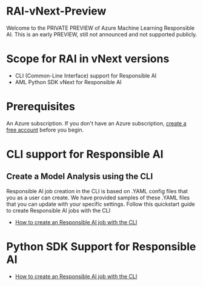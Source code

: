 
# RAI-vNext-Preview
Welcome to the PRIVATE PREVIEW of Azure Machine Learning Responsible AI. This is an early PREVIEW, still not announced and not supported publicly.

# Scope for RAI in vNext versions
- CLI (Common-Line Interface) support for Responsible AI
- AML Python SDK vNext for Responsible AI 

# Prerequisites
An Azure subscription. If you don't have an Azure subscription, [create a free account](https://aka.ms/AMLFree) before you begin.

# CLI support for Responsible AI

## Create a Model Analysis using the CLI
Responsible AI job creation in the CLI is based on .YAML config files that you as a user can create. We have provided samples of these .YAML files that you can update with your specific settings. Follow this quickstart guide to create Responsible AI jobs with the CLI
- [How to create an Responsible AI job with the CLI](https://github.com/RachelKellam/RAI-vNext-Preview/blob/main/docs/cli/how-to-create-model-analysis-cli.md)

# Python SDK Support for Responsible AI
- [How to create an Responsible AI job with the CLI](https://github.com/RachelKellam/RAI-vNext-Preview/blob/main/docs/cli/how-to-create-model-analysis-cli.md)

